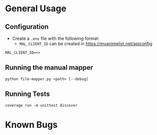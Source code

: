 # General Usage
## Configuration
- Create a `.env` file with the following format:
    - `MAL_CLIENT_ID` can be created in https://myanimelist.net/apiconfig

```
MAL_CLIENT_ID=<>
```

## Running the manual mapper

```
python file-mapper.py <path> [--debug]
```

## Running Tests

```
coverage run -m unittest discover
```

# Known Bugs
